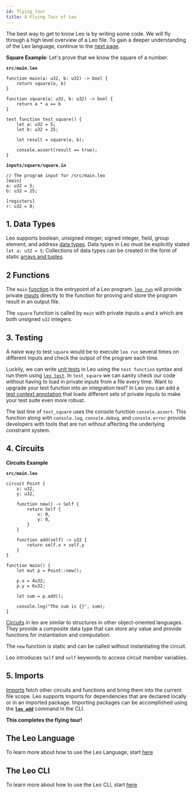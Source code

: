 ```yaml
---
id: flying_tour
title: A Flying Tour of Leo
---
```



The best way to get to know Leo is by writing some code. We will fly through a high level overview of a Leo file.
To gain a deeper understanding of the Leo language, continue to the [next page](01_layout.md).


**Square Example**: Let's prove that we know the square of a number.

**`src/main.leo`**
```leo
function main(a: u32, b: u32) -> bool {
    return square(a, b)
}

function square(a: u32, b: u32) -> bool {
    return a * a == b
}

test function test_square() {
    let a: u32 = 5;
    let b: u32 = 25;
    
    let result = square(a, b);

    console.assert(result == true);
}
```
**`inputs/square/square.in`**
```leo
// The program input for /src/main.leo
[main]
a: u32 = 5;
b: u32 = 25;

[registers]
r: u32 = 0;
```
## 1. Data Types

Leo supports boolean, unsigned integer, signed integer, field, group element, and address [data types](03_types.md). Data types in Leo 
must be explicitly stated `let a: u32 = 5`;
Collections of data types can be created in the form of static [arrays and tuples](04_arrays_and_tuples.md).

## 2 Functions
The `main` [function](07_functions.md) is the entrypoint of a Leo program. 
[`leo run`](../cli/08_run.md) will provide private [inputs](08_inputs.md) directly to the function for proving and store the program result in an output file.

The `square` function is called by `main` with private inputs `a` and `b` which are both unsigned `u32` integers.

## 3. Testing

A naive way to test `square` would be to execute `leo run` several times on different inputs and check the output of the program each time.

Luckily, we can write [unit tests](12_tests.md) in Leo using the `test function` syntax and run them using [`leo test`](../cli/05_test.md). 
In `test_square` we can sanity check our code without having to load in private inputs from a file every time. 
Want to upgrade your test function into an integration test? 
In Leo you can add a [test context annotation](12_tests.md#test-context-annotation) that loads different sets of private inputs to make your test suite even more robust.

The last line of `test_square` uses the console function `console.assert`. 
This function along with `console.log`, `console.debug`, and `console.error` provide developers with tools that are run without
affecting the underlying constraint system. 


## 4. Circuits

**Circuits Example**

**`src/main.leo`**
```leo
circuit Point {
    x: u32,
    y: u32,

    function new() -> Self {
        return Self { 
            x: 0, 
            y: 0, 
        }
    }

    function add(self) -> u32 {
        return self.x + self.y
    }
}

function main() {
    let mut p = Point::new();
    
    p.x = 4u32;
    p.y = 6u32;

    let sum = p.add();
    
    console.log("The sum is {}", sum);
}
```

[Circuits](09_circuits.md) in leo are similar to structures in other object-oriented languages. 
They provide a composite data type that can store any value and provide functions for instantiation and computation.

The `new` function is static and can be called without instantiating the circuit.

Leo introduces `Self` and `self` keywords to access circuit member variables.

## 5. Imports

[Imports](10_imports.md) fetch other circuits and functions and bring them into the current file scope. 
Leo supports imports for dependencies that are declared locally or in an imported package.
Importing packages can be accomplished using the [**`leo add`**](../cli/10_add.md) command in the CLI.

**This completes the flying tour!** 

## The Leo Language
To learn more about how to use the Leo Language, start [here](01_layout.md)

## The Leo CLI
To learn more about how to use the Leo CLI, start [here](../cli/01_new.md)